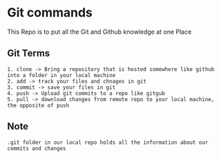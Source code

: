# Git commands

This Repo is to put all the Git and Github knowledge at one Place

## Git Terms
	1. clone -> Bring a repository that is hosted somewhere like github into a folder in your local machine
 	2. add -> track your files and chnages in git
  	3. commit -> save your files in git
  	4. push -> Upload git commits to a repo like gitgub
  	5. pull -> download changes from remote repo to your local machine, the opposite of push

## Note
	.git folder in our local repo holds all the information about our commits and changes


